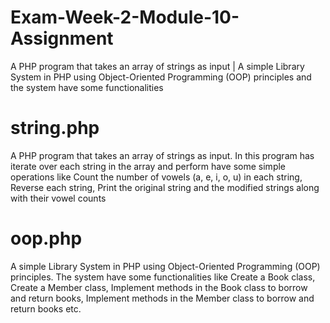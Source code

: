 # Exam-Week-2-Module-10-Assignment
A PHP program that takes an array of strings as input | A simple Library System in PHP using Object-Oriented Programming (OOP) principles and the system have some functionalities

# string.php 

A PHP program that takes an array of strings as input. In this program has iterate over each string in the array and perform have some simple operations like Count the number of vowels (a, e, i, o, u) in each string, Reverse each string, Print the original string and the modified strings along with their vowel counts

#  oop.php

A simple Library System in PHP using Object-Oriented Programming (OOP) principles. The system have some functionalities like Create a Book class, Create a Member class, Implement methods in the Book class to borrow and return books, Implement methods in the Member class to borrow and return books etc.
